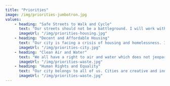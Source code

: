 ```yaml
---
title: "Priorities"
image: /img/priorities-jumbotron.jpg
values:
    - heading: "Safe Streets to Walk and Cycle"
      text: "Our streets should not be a battleground. I will work with others to ensure Dublin can be a city that is safe and comfortable for people of all ages and abilities to walk and cycle around. Improving our footpaths and cycle lanes helps us tackle the related crises of climate change, public health and inequality."
      imageUrl: "/img/priorities-housing.jpg"
    - heading: "Decent and Affordable Housing"
      text: "Our city is facing a crisis of housing and homelessness. I want everyone for whom Dublin is home to be able to live securely and sustainably in the city. I will advocate for public investment in housing to meet this crisis and address the diversity of housing needs. "
      imageUrl: "/img/priorities-city.jpg"
    - heading: "Clean Air and Water"
      text: "We all have a right to air and water which does not jeopardise our health. This is particularly important for children and those who suffer from respiratory illnesses. I will work to reduce traffic congestion and increase green spaces in the city and fight for clean, safe water in Dublin Bay."
      imageUrl: "/img/priorities-waste.jpg"
    - heading: "Human Rights and Equality"
      text: "Our city belongs to all of us. Cities are creative and innovating spaces where people come together from diverse backgrounds to live together and to share their cultures and identities. I will work with others to stand up against intolerance and discrimination and place human rights, equality and respect at the heart of our city, our education and our culture."
      imageUrl: "/img/priorities-waste.jpg"
---
```

